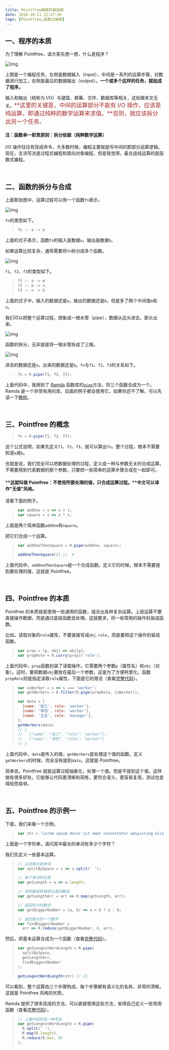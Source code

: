 ```yaml
---
title: Pointfree编程风格指南
date: 2018-10-11 21:27:19
tags: [Pointfree,函数式编程]
---
```


## 一、程序的本质

为了理解 Pointfree，请大家先想一想，什么是程序？



![img](Pointfree编程风格指南\bg2017031202.png)



上图是一个编程任务，左侧是数据输入（input），中间是一系列的运算步骤，对数据进行加工，右侧是最后的数据输出（output）。**一个或多个这样的任务，就组成了程序。**



输入和输出（统称为 I/O）与键盘、屏幕、文件、数据库等相关，这些跟本文无关。<font color=#A52A2A size=4 >**这里的关键是，中间的运算部分不能有 I/O 操作，应该是纯运算，即通过纯粹的数学运算来求值。**否则，就应该拆分出另一个任务。</font>



#### 注：函数单一职责原则：拆分依据（纯粹数学运算）



I/O 操作往往有现成命令，大多数时候，编程主要就是写中间的那部分运算逻辑。现在，主流写法是过程式编程和面向对象编程，但是我觉得，最合适纯运算的是函数式编程。

<br/>

## 二、函数的拆分与合成

上面那张图中，运算过程可以用一个函数`fn`表示。



![img](Pointfree编程风格指南\bg2017031203.png)



`fn`的类型如下。

> ```javascript
> fn :: a -> b
> ```

上面的式子表示，函数`fn`的输入是数据`a`，输出是数据`b`。

如果运算比较复杂，通常需要将`fn`拆分成多个函数。



![img](Pointfree编程风格指南\bg2017031204.png)



`f1`、`f2`、`f3`的类型如下。

> ```javascript
> f1 :: a -> m
> f2 :: m -> n
> f3 :: n -> b
> ```

上面的式子中，输入的数据还是`a`，输出的数据还是`b`，但是多了两个中间值`m`和`n`。

我们可以把整个运算过程，想象成一根水管（pipe），数据从这头进去，那头出来。



![img](Pointfree编程风格指南\bg2017031205.png)



函数的拆分，无非就是将一根水管拆成了三根。



![img](Pointfree编程风格指南\bg2017031206.png)



进去的数据还是`a`，出来的数据还是`b`。`fn`与`f1`、`f2`、`f3`的关系如下。

> ```javascript
> fn = R.pipe(f1, f2, f3);
> ```

上面代码中，我用到了 [Ramda](http://www.ruanyifeng.com/blog/2017/03/ramda.html) 函数库的[`pipe`](http://ramdajs.com/docs/#pipe)方法，将三个函数合成为一个。Ramda 是一个非常有用的库，后面的例子都会使用它，如果你还不了解，可以先读一下[教程](http://www.ruanyifeng.com/blog/2017/03/ramda.html)。

<br/>

## 三、Pointfree 的概念

> ```javascript
> fn = R.pipe(f1, f2, f3);
> ```

这个公式说明，如果先定义`f1`、`f2`、`f3`，就可以算出`fn`。整个过程，根本不需要知道`a`或`b`。

也就是说，我们完全可以把数据处理的过程，定义成一种与参数无关的合成运算。不需要用到代表数据的那个参数，只要把一些简单的运算步骤合成在一起即可。

#### **这就叫做 Pointfree：不使用所要处理的值，只合成运算过程。**中文可以译作"无值"风格。

请看下面的例子。

> ```javascript
> var addOne = x => x + 1;
> var square = x => x * x;
> ```

上面是两个简单函数`addOne`和`square`。

把它们合成一个运算。

> ```javascript
> var addOneThenSquare = R.pipe(addOne, square);
> 
> addOneThenSquare(2) //  9
> ```

上面代码中，`addOneThenSquare`是一个合成函数。定义它的时候，根本不需要提到要处理的值，这就是 Pointfree。

<br/>

## 四、Pointfree 的本质

Pointfree 的本质就是使用一些通用的函数，组合出各种复杂运算。上层运算不要直接操作数据，而是通过底层函数去处理。这就要求，将一些常用的操作封装成函数。

比如，读取对象的`role`属性，不要直接写成`obj.role`，而是要把这个操作封装成函数。

> ```javascript
> var prop = (p, obj) => obj[p];
> var propRole = R.curry(prop)('role');
> ```

上面代码中，`prop`函数封装了读取操作。它需要两个参数`p`（属性名）和`obj`（对象）。这时，要把数据`obj`要放在最后一个参数，这是为了方便柯里化。函数`propRole`则是指定读取`role`属性，下面是它的用法（查看[完整代码](http://jsbin.com/nevuje/edit?js,console)）。

> ```javascript
> var isWorker = s => s === 'worker';
> var getWorkers = R.filter(R.pipe(propRole, isWorker));
> 
> var data = [
>   {name: '张三', role: 'worker'},
>   {name: '李四', role: 'worker'},
>   {name: '王五', role: 'manager'},
> ];
> getWorkers(data)
> // [
> //   {"name": "张三", "role": "worker"},
> //   {"name": "李四", "role": "worker"}
> // ]
> ```

上面代码中，`data`是传入的值，`getWorkers`是处理这个值的函数。定义`getWorkers`的时候，完全没有提到`data`，这就是 Pointfree。

简单说，Pointfree 就是运算过程抽象化，处理一个值，但是不提到这个值。这样做有很多好处，它能够让代码更清晰和简练，更符合语义，更容易复用，测试也变得轻而易举。

<br/>

## 五、Pointfree 的示例一

下面，我们来看一个示例。

> ```javascript
> var str = 'Lorem ipsum dolor sit amet consectetur adipiscing elit';
> ```

上面是一个字符串，请问其中最长的单词有多少个字符？

我们先定义一些基本运算。

> ```javascript
> // 以空格分割单词
> var splitBySpace = s => s.split(' ');
> 
> // 每个单词的长度
> var getLength = w => w.length;
> 
> // 词的数组转换成长度的数组
> var getLengthArr = arr => R.map(getLength, arr); 
> 
> // 返回较大的数字
> var getBiggerNumber = (a, b) => a > b ? a : b;
> 
> // 返回最大的一个数字
> var findBiggestNumber = 
>   arr => R.reduce(getBiggerNumber, 0, arr);
> ```

然后，把基本运算合成为一个函数（查看[完整代码](http://jsbin.com/qusohax/edit?js,console)）。

> ```javascript
> var getLongestWordLength = R.pipe(
>   splitBySpace,
>   getLengthArr,
>   findBiggestNumber
> );
> 
> getLongestWordLength(str) // 11
> ```

可以看到，整个运算由三个步骤构成，每个步骤都有语义化的名称，非常的清晰。这就是 Pointfree 风格的优势。

Ramda 提供了很多现成的方法，可以直接使用这些方法，省得自己定义一些常用函数（查看[完整代码](http://jsbin.com/vutoxis/edit?js,console)）。

> ```javascript
> // 上面代码的另一种写法
> var getLongestWordLength = R.pipe(
>   R.split(' '),
>   R.map(R.length),
>   R.reduce(R.max, 0)
> );
> ```